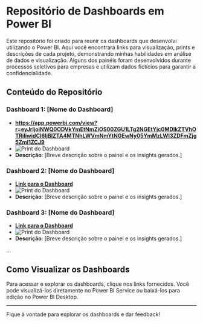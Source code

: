 # Repositório de Dashboards em Power BI

Este repositório foi criado para reunir os dashboards que desenvolvi utilizando o Power BI. Aqui você encontrará links para visualização, prints e descrições de cada projeto, demonstrando minhas habilidades em análise de dados e visualização. Alguns dos painéis foram desenvolvidos durante processos seletivos para empresas e utilizam dados fictícios para garantir a confidencialidade.

## Conteúdo do Repositório

### Dashboard 1: [Nome do Dashboard]
- **https://app.powerbi.com/view?r=eyJrIjoiNWQ0ODVkYmEtNmZiOS00ZGU1LTg2NGEtYjc0MDlkZTVhOTRiIiwidCI6IjBlZTA4MTNhLWVmNmYtNGEwNy05YmMzLWI3ZDFmZjg5ZmI1ZCJ9**
- ![Print do Dashboard](#)
- **Descrição**: [Breve descrição sobre o painel e os insights gerados.]

### Dashboard 2: [Nome do Dashboard]
- **[Link para o Dashboard](#)**
- ![Print do Dashboard](#)
- **Descrição**: [Breve descrição sobre o painel e os insights gerados.]

### Dashboard 3: [Nome do Dashboard]
- **[Link para o Dashboard](#)**
- ![Print do Dashboard](#)
- **Descrição**: [Breve descrição sobre o painel e os insights gerados.]

...

## Como Visualizar os Dashboards
Para acessar e explorar os dashboards, clique nos links fornecidos. Você pode visualizá-los diretamente no Power BI Service ou baixá-los para edição no Power BI Desktop.

---

Fique à vontade para explorar os dashboards e dar feedback!
